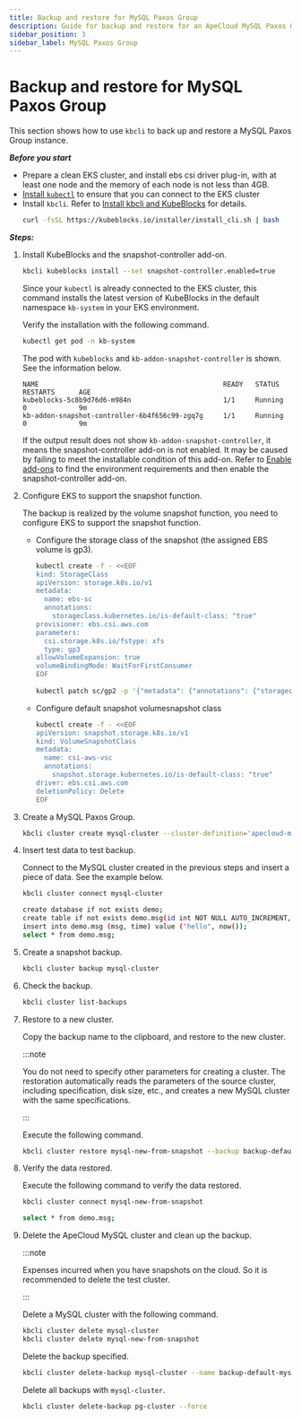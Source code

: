 ```yaml
---
title: Backup and restore for MySQL Paxos Group
description: Guide for backup and restore for an ApeCloud MySQL Paxos Group
sidebar_position: 3
sidebar_label: MySQL Paxos Group
---
```


# Backup and restore for MySQL Paxos Group 
This section shows how to use `kbcli` to back up and restore a MySQL Paxos Group instance.

***Before you start***

- Prepare a clean EKS cluster, and install ebs csi driver plug-in, with at least one node and the memory of each node is not less than 4GB.
- [Install `kubectl`](https://kubernetes.io/docs/tasks/tools/install-kubectl-macos/) to ensure that you can connect to the EKS cluster 
- Install `kbcli`. Refer to [Install kbcli and KubeBlocks](./../../installation/install-and-uninstall-kbcli-and-kubeblocks.md) for details.
   ```bash
   curl -fsSL https://kubeblocks.io/installer/install_cli.sh | bash
   ```

***Steps:***

1. Install KubeBlocks and the snapshot-controller add-on.
   ```bash
   kbcli kubeblocks install --set snapshot-controller.enabled=true
   ```
 
   Since your `kubectl` is already connected to the EKS cluster, this command installs the latest version of KubeBlocks in the default namespace `kb-system` in your EKS environment.

   Verify the installation with the following command.
   ```bash
   kubectl get pod -n kb-system
   ```

   The pod with `kubeblocks` and `kb-addon-snapshot-controller` is shown. See the information below.
   ```
   NAME                                              READY   STATUS             RESTARTS      AGE
   kubeblocks-5c8b9d76d6-m984n                       1/1     Running            0             9m
   kb-addon-snapshot-controller-6b4f656c99-zgq7g     1/1     Running            0             9m
   ```

   If the output result does not show `kb-addon-snapshot-controller`, it means the snapshot-controller add-on is not enabled. It may be caused by failing to meet the installable condition of this add-on. Refer to [Enable add-ons](../../installation/enable-add-ons.md) to find the environment requirements and then enable the snapshot-controller add-on.

2. Configure EKS to support the snapshot function.
    
   The backup is realized by the volume snapshot function, you need to configure EKS to support the snapshot function.
    - Configure the storage class of the snapshot (the assigned EBS volume is gp3).
       ```bash
       kubectl create -f - <<EOF
       kind: StorageClass
       apiVersion: storage.k8s.io/v1
       metadata:
         name: ebs-sc
         annotations:
           storageclass.kubernetes.io/is-default-class: "true"
       provisioner: ebs.csi.aws.com
       parameters:
         csi.storage.k8s.io/fstype: xfs
         type: gp3
       allowVolumeExpansion: true
       volumeBindingMode: WaitForFirstConsumer
       EOF
  
       kubectl patch sc/gp2 -p '{"metadata": {"annotations": {"storageclass.kubernetes.io/is-default-class": "false"}}}'
       ```
    - Configure default snapshot volumesnapshot class
       ```bash
       kubectl create -f - <<EOF
       apiVersion: snapshot.storage.k8s.io/v1
       kind: VolumeSnapshotClass
       metadata:
         name: csi-aws-vsc
         annotations:
           snapshot.storage.kubernetes.io/is-default-class: "true"
       driver: ebs.csi.aws.com
       deletionPolicy: Delete
       EOF
       ```
3. Create a MySQL Paxos Group. 
    
   ```bash
   kbcli cluster create mysql-cluster --cluster-definition='apecloud-mysql' --set replicas=3
   ```
4. Insert test data to test backup.
    
   Connect to the MySQL cluster created in the previous steps and insert a piece of data. See the example below.
   ```bash
   kbcli cluster connect mysql-cluster
   
   create database if not exists demo;
   create table if not exists demo.msg(id int NOT NULL AUTO_INCREMENT, msg text, time datetime, PRIMARY KEY (id));
   insert into demo.msg (msg, time) value ("hello", now());
   select * from demo.msg;
   ```
  
5. Create a snapshot backup.
     
     ```bash
     kbcli cluster backup mysql-cluster
     ```
6. Check the backup.
     
     ```bash
     kbcli cluster list-backups
     ```
7. Restore to a new cluster.
    
   Copy the backup name to the clipboard, and restore to the new cluster. 

   :::note

   You do not need to specify other parameters for creating a cluster. The restoration automatically reads the parameters of the source cluster, including specification, disk size, etc., and creates a new MySQL cluster with the same specifications. 

   :::

   Execute the following command.
   ```bash
   kbcli cluster restore mysql-new-from-snapshot --backup backup-default-mysql-cluster-20221124113440
   ```
8. Verify the data restored.
    
   Execute the following command to verify the data restored.
   ```bash
   kbcli cluster connect mysql-new-from-snapshot
   
   select * from demo.msg;
   ```
9. Delete the ApeCloud MySQL cluster and clean up the backup.
    
   :::note

   Expenses incurred when you have snapshots on the cloud. So it is recommended to delete the test cluster.

   :::
  
   Delete a MySQL cluster with the following command.

   ```bash
   kbcli cluster delete mysql-cluster
   kbcli cluster delete mysql-new-from-snapshot
   ```

   Delete the backup specified.

   ```bash
   kbcli cluster delete-backup mysql-cluster --name backup-default-mysql-cluster-20221124113440 
   ```

   Delete all backups with `mysql-cluster`.

   ```bash
   kbcli cluster delete-backup pg-cluster --force
   ```